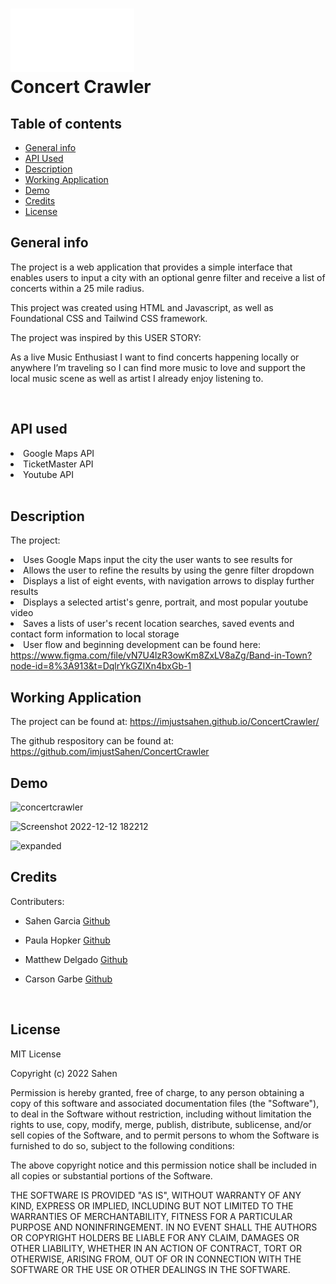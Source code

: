 # ![cc-logo](assets/imgs/CC-logo.png) <br> Concert Crawler

## Table of contents
* [General info](#general-info)
* [API Used](#api-used)
* [Description](#description)
* [Working Application](#working-application)
* [Demo](#demo)
* [Credits](#credits)
* [License](#license)


## General info
The project is a web application that provides a simple interface that enables users to input a city with an optional genre filter and receive a list of concerts within a 25 mile radius.

This project was created using HTML and Javascript, as well as Foundational CSS and Tailwind CSS framework.

The project was inspired by this USER STORY:<br>

As a live Music Enthusiast I want to find concerts happening locally or anywhere I’m traveling so I can find more music to love and support the local music scene as well as artist I already enjoy listening to.

<br>

## API used
<li>Google Maps API</li>
<li>TicketMaster API</li>
<li>Youtube API</li>
<br>

## Description
The project:
<li>Uses Google Maps input the city the user wants to see results  for</li>
<li>Allows the user to refine the results by using the genre filter dropdown</li>
<li>Displays a list of eight events, with navigation arrows to display further results</li>
<li>Displays a selected artist's genre, portrait, and most popular youtube video</li>
<li>Saves a lists of user's recent location searches, saved events and contact form information to local storage</li>
<li>User flow and beginning development can be found here: <a href="https://www.figma.com/file/vN7U4lzR3owKm8ZxLV8aZg/Band-in-Town?node-id=8%3A913&t=DqlrYkGZIXn4bxGb-1"> https://www.figma.com/file/vN7U4lzR3owKm8ZxLV8aZg/Band-in-Town?node-id=8%3A913&t=DqlrYkGZIXn4bxGb-1</a>
 <br>

## Working Application
The project can be found at: 
https://imjustsahen.github.io/ConcertCrawler/

The github respository can be found at:
https://github.com/imjustSahen/ConcertCrawler

## Demo
![concertcrawler](https://user-images.githubusercontent.com/115752437/207210907-1d614238-8acf-4635-9bc6-bae6e852195d.png)

![Screenshot 2022-12-12 182212](https://user-images.githubusercontent.com/115752437/207210925-3ce4a029-bd96-4d8d-950f-33feffecff3f.png)

![expanded](https://user-images.githubusercontent.com/115752437/207210934-e87243b7-c8fc-425e-8e18-10d6209bac4c.png)

## Credits 
Contributers:

* Sahen Garcia [Github](https://github.com/imjustSahen)

* Paula Hopker [Github](https://github.com/thepauladenise)

* Matthew Delgado [Github](https://github.com/DelgaMatt)

* Carson Garbe [Github](https://github.com/carsongarbe)
<br>

## License
MIT License

Copyright (c) 2022 Sahen

Permission is hereby granted, free of charge, to any person obtaining a copy
of this software and associated documentation files (the "Software"), to deal
in the Software without restriction, including without limitation the rights
to use, copy, modify, merge, publish, distribute, sublicense, and/or sell
copies of the Software, and to permit persons to whom the Software is
furnished to do so, subject to the following conditions:

The above copyright notice and this permission notice shall be included in all
copies or substantial portions of the Software.

THE SOFTWARE IS PROVIDED "AS IS", WITHOUT WARRANTY OF ANY KIND, EXPRESS OR
IMPLIED, INCLUDING BUT NOT LIMITED TO THE WARRANTIES OF MERCHANTABILITY,
FITNESS FOR A PARTICULAR PURPOSE AND NONINFRINGEMENT. IN NO EVENT SHALL THE
AUTHORS OR COPYRIGHT HOLDERS BE LIABLE FOR ANY CLAIM, DAMAGES OR OTHER
LIABILITY, WHETHER IN AN ACTION OF CONTRACT, TORT OR OTHERWISE, ARISING FROM,
OUT OF OR IN CONNECTION WITH THE SOFTWARE OR THE USE OR OTHER DEALINGS IN THE
SOFTWARE.
